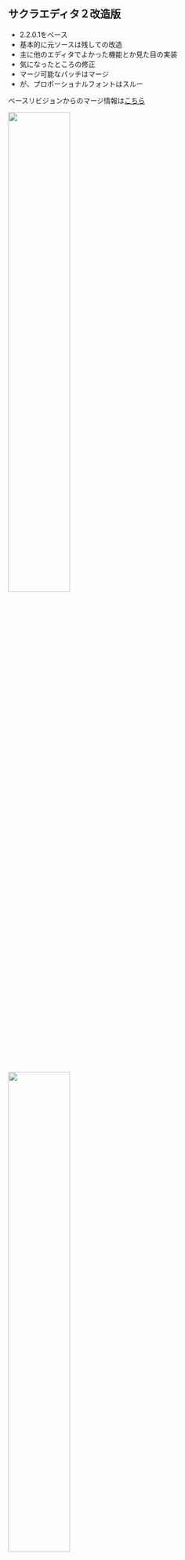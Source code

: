 ## サクラエディタ２改造版
* 2.2.0.1をベース
* 基本的に元ソースは残しての改造
* 主に他のエディタでよかった機能とか見た目の実装
* 気になったところの修正
* マージ可能なパッチはマージ
* が、プロポーショナルフォントはスルー

ベースリビジョンからのマージ情報は[こちら](https://github.com/rabbiteariris/sakura2/blob/master/changes_from_r4011.txt)

<img src="https://raw.github.com/wiki/rabbiteariris/sakura2/images/sakura0.png" width="50%">
<img src="https://raw.github.com/wiki/rabbiteariris/sakura2/images/sakura1.png" width="50%">

<br>

### ● 何を変更したの？<br>
新しいバージョンで対応されているかもしれないですが 2.2.0.1 ベースということで。<br>
いくつかの設定をレジストリで変更できます(`[HKEY_CURRENT_USER\SOFTWARE\sakura_REI\SearchKeyMax=dword:00000010]`)<br>

- 履歴(検索、置換、Grep)の値を変更<br>
  検索→16 `SearchKeyMax=dword:00000010`<br>
  置換→16 `ReplaceKeyMax=dword:00000010`<br>
  Grepファイル→8 `GrepFileMax=dword:00000008`<br>
  Grepフォルダ→16 `GrepFolderMax=dword:00000010`<br>

- 多重オープンの許可<br>
  Shiftを押しながらファイルのドロップで同じファイルでも新しいウィンドウで開きます<br>

- 変更したウィンドウのタブ名カラーを変更 `ModifiedTabCaptionColor=dword:000000d8`<br>

- 行番号表示<br>
  EOFのみの行(起動時とか)にも行番号を表示<br>
  あと、Borland IDEみたくできます `LineNrMod=dword:00000001`<br>

- キャレットのサイズを変更可能に<br>
  レジストリにより何種類か変更できます `CaretType=dword:00000000`<br>
  `0`: 変更なし<br>
  `1-10`: サイズ<br>
  `11`: 1バイトコードの時は1px、2バイトコードの時は2px<br>
  `12`: 半角入力の時は1px、全角入力の時は2px<br>

- カーソルのリピート幅を `1` に変更<br>

- 水平スクロールの挙動を変更<br>
  ・スクロール開始マージンを `1` に変更。画面の端でスクロール開始<br>
  ・スクロール幅を `16` に設定。一度に大きく移動(メモ帳と同じ挙動)<br>

- 行を中央ぞろえにする<br>
  行の間隔を設定すると行の下にスペースが付加されるため、選択時とか検索時とか違和感があったので<br>

- 半角空白文字を `･` で描画<br>
  Sublime Textみて、これだ！って思いました<br>

- タブ文字の `>` (鏃)は表示しない<br>
  Sublime Textみて(ry<br>

- コメント行の背景カラーを改行以降も有効にする<br>
  行コメントとかブロックコメントの背景カラーを設定している場合にわかりやすくなります<br>
  Sublime Tex(ry<br>

- 空白タブ、改行のカラーは現在のテキストカラーから自動で設定<br>
  カラー設定していると色が変わります(コメント内とか)<br>
  Sub(ry<br>

- 選択時のカラーを変更<br>
  テキストと背景のブレント率を設定できるように<br>
  デフォルトはテキスト初期はそのままで背景だけ選択カラーにします<br>
  あと、選択時に太字が選択カラー設定に引っ張られないように修正<br>

- カーソル行アンダーラインを行番号から引っ張る<br>

- アウトライン解析ダイアログのフォントを設定フォントに変更<br>
  ドッキング時に背景カラーを使用しない(コントロール色のまま)<br>

- ステータスバーにタブサイズとタイプ名を表示<br>

- 折り返しの縦線は引かないようにした<br>

- 正規表現検索のときに正規表現記号をクォート<br>
  (`$10` を検索する場合 `\$10` にする)<br>

- Grepフォルダの指定を4つに増やした<br>
  `;` で区切るのもいいけど、履歴管理が面倒なんです<br>

- Grep「現在編集中のファイルから検索」をチェックした時の状態を保持しないようにする<br>
  現在編集中からのGrepって「今回だけ！」ってことが多いと思います<br>

- 置換ダイアログの置換後テキストに置換前テキストを設定<br>

- ダイレクトジャンプ一覧のカラムを選別<br>

### ● バグっぽいのを修正<br>
- 検索マーク切り替え、インクリメンタルサーチの際に検索ダイアログの「正規表現」が影響を受けないように<br>
  常時、正規表現で検索しているとコレ結構ストレスたまります<br>

- カーソル移動時に描画が崩れる問題の仮対応<br>
  キーリピートの時間が速かったり、MacType使ってると負荷がかかってるみたいで描画が崩れたり行番号と本文の描画が同期してなかったりしてます<br>
  あんまりいい修正方法ではありませんが受けるストレスのほうが大事なので気にせず修正しました<br>
  この修正がこの改造版のすべてかと思います<br>
